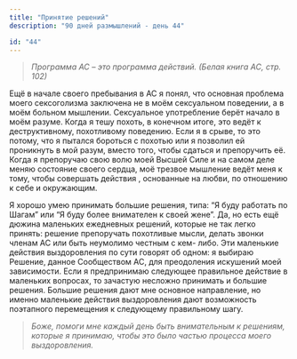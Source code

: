 ```yaml
---
title: "Принятие решений"
description: "90 дней размышлений - день 44"

id: "44"
---
```


> _Программа АС – это программа действий. (Белая книга АС, стр. 102)_

Ещё в начале своего пребывания в АС я понял, что основная проблема моего
сексоголизма заключена не в моём сексуальном поведении, а в моём больном
мышлении. Сексуальное употребление берёт начало в моём разуме. Когда я тешу
похоть, в конечном итоге, это ведёт к деструктивному, похотливому поведению.
Если я в срыве, то это потому, что я пытался бороться с похотью или я позволил
ей проникнуть в мой разум, вместо того, чтобы сдаться и препоручить её. Когда
я препоручаю свою волю моей Высшей Силе и на самом деле меняю состояние своего
сердца, моё трезвое мышление ведёт меня к тому, чтобы совершать действия ,
основанные на любви, по отношению к себе и окружающим.

Я хорошо умею принимать большие решения, типа: “Я буду работать по Шагам” или
“Я буду более внимателен к своей жене”. Да, но есть ещё дюжина маленьких
ежедневных решений, которые не так легко принять: решение препоручать
похотливые мысли, делать звонки членам АС или быть неумолимо честным с кем-
либо. Эти маленькие действия выздоровления по сути говорят об одном: я выбираю
Решение, данное Сообществом АС, для преодоления искушений моей зависимости.
Если я предпринимаю следующее правильное действие в маленьких вопросах, то
зачастую несложно принимать и большие решения. Большие решения дают мне
основное направление, но именно маленькие действия выздоровления дают
возможность поэтапного перемещения к следующему правильному шагу.

> _Боже, помоги мне каждый день быть внимательным к решениям, которые я
> принимаю, чтобы это было частью процесса моего выздоровления._
